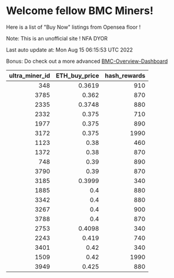 # Welcome fellow BMC Miners!
Here is a list of "Buy Now" listings from Opensea floor !

Note: This is an unofficial site ! NFA DYOR

Last auto update at: Mon Aug 15 06:15:53 UTC 2022

Bonus: Do check out a more advanced [BMC-Overview-Dashboard](https://dune.com/defifunk/BMC-Overview-Dashboard)


|   ultra_miner_id |   ETH_buy_price |   hash_rewards |
|-----------------:|----------------:|---------------:|
|              348 |          0.3619 |            910 |
|             3785 |          0.362  |            870 |
|             2335 |          0.3748 |            880 |
|             2332 |          0.375  |            710 |
|             1977 |          0.375  |            890 |
|             3172 |          0.375  |           1990 |
|             1123 |          0.38   |            460 |
|             1372 |          0.38   |            870 |
|              748 |          0.39   |            890 |
|             3790 |          0.39   |            870 |
|             3185 |          0.3999 |            340 |
|             1885 |          0.4    |            880 |
|             3342 |          0.4    |            880 |
|             3267 |          0.4    |            900 |
|             3788 |          0.4    |            870 |
|             2753 |          0.4098 |            340 |
|             2243 |          0.419  |            740 |
|             3401 |          0.42   |            340 |
|             1509 |          0.42   |           1990 |
|             3949 |          0.425  |            880 |